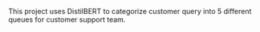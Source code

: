 This project uses DistilBERT to categorize customer query into 5 different queues for customer support team.
